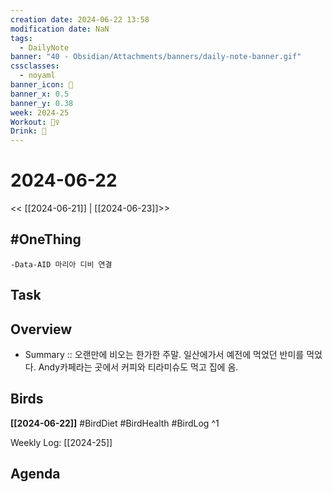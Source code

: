 ```yaml
---
creation date: 2024-06-22 13:58
modification date: NaN
tags:
  - DailyNote
banner: "40 - Obsidian/Attachments/banners/daily-note-banner.gif"
cssclasses:
  - noyaml
banner_icon: 💌
banner_x: 0.5
banner_y: 0.38
week: 2024-25
Workout: 🏃‍♀️
Drink: 🍺
---
```



# 2024-06-22

<< [[2024-06-21]] | [[2024-06-23]]>>

## #OneThing
	-Data-AID 마리아 디비 연결

## Task

## Overview
- Summary :: 오랜만에 비오는 한가한 주말. 일산에가서 예전에 먹었던 반미를 먹었다. Andy카페라는 곳에서 커피와 티라미슈도 먹고 집에 옴.
## Birds
**[[2024-06-22]]**
#BirdDiet 
#BirdHealth 
#BirdLog 
^1

Weekly Log: [[2024-25]]

## Agenda
